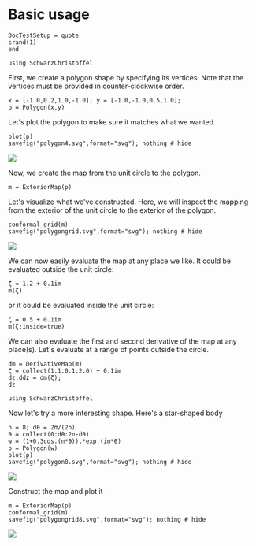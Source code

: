 # Basic usage

```@meta
DocTestSetup = quote
srand(1)
end
```

```@setup mapconstruct
using SchwarzChristoffel
```

First, we create a polygon shape by specifying its vertices. Note that the vertices must be provided in counter-clockwise order.

```@repl mapconstruct
x = [-1.0,0.2,1.0,-1.0]; y = [-1.0,-1.0,0.5,1.0];
p = Polygon(x,y)
```

Let's plot the polygon to make sure it matches what we wanted.
```@repl mapconstruct
plot(p)
savefig("polygon4.svg",format="svg"); nothing # hide
```

![](polygon4.svg)

Now, we create the map from the unit circle to the polygon.

```@repl mapconstruct
m = ExteriorMap(p)
```

Let's visualize what we've constructed. Here, we will inspect the
mapping from the exterior of the unit circle to the exterior of the polygon.

```@repl mapconstruct
conformal_grid(m)
savefig("polygongrid.svg",format="svg"); nothing # hide
```
![](polygongrid.svg)


We can now easily evaluate the map at any place we like. It could be evaluated
outside the unit circle:
```@repl mapconstruct
ζ = 1.2 + 0.1im
m(ζ)
```

or it could be evaluated inside the unit circle:
```@repl mapconstruct
ζ = 0.5 + 0.1im
m(ζ;inside=true)
```

We can also evaluate the first and second derivative of the map at any place(s).
Let's evaluate at a range of points outside the circle.
```@repl mapconstruct
dm = DerivativeMap(m)
ζ = collect(1.1:0.1:2.0) + 0.1im
dz,ddz = dm(ζ);
dz
```
```@setup mapconstruct2
using SchwarzChristoffel
```

Now let's try a more interesting shape. Here's a star-shaped body
```@repl mapconstruct2
n = 8; dθ = 2π/(2n)
θ = collect(0:dθ:2π-dθ)
w = (1+0.3cos.(n*θ)).*exp.(im*θ)
p = Polygon(w)
plot(p)
savefig("polygon8.svg",format="svg"); nothing # hide
```
![](polygon8.svg)


Construct the map and plot it
```@repl mapconstruct2
m = ExteriorMap(p)
conformal_grid(m)
savefig("polygongrid8.svg",format="svg"); nothing # hide
```
![](polygongrid8.svg)
